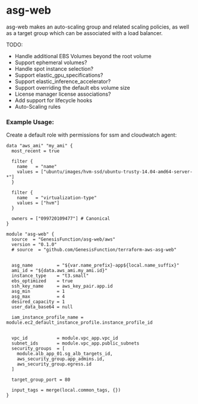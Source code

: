 # asg-web
asg-web makes an auto-scaling group and related scaling policies, as well as a target group which can be associated with a load balancer.

TODO:
- Handle additional EBS Volumes beyond the root volume
- Support ephemeral volumes?
- Handle spot instance selection?
- Support elastic_gpu_specifications?
- Support elastic_inference_accelerator?
- Support overriding the default ebs volume size
- License manager license associations?
- Add support for lifecycle hooks
- Auto-Scaling rules

### Example Usage:
Create a default role with permissions for ssm and cloudwatch agent:
```
data "aws_ami" "my_ami" {
  most_recent = true

  filter {
    name   = "name"
    values = ["ubuntu/images/hvm-ssd/ubuntu-trusty-14.04-amd64-server-*"]
  }

  filter {
    name   = "virtualization-type"
    values = ["hvm"]
  }

  owners = ["099720109477"] # Canonical
}

module "asg-web" {
  source  = "GenesisFunction/asg-web/aws"
  version = "0.1.0"
  # source  = "github.com/GenesisFunction/terraform-aws-asg-web"

  
  asg_name         = "${var.name_prefix}-app${local.name_suffix}"
  ami_id = "${data.aws_ami.my_ami.id}"
  instance_type    = "t3.small"
  ebs_optimized    = true
  ssh_key_name     = aws_key_pair.app.id
  asg_min          = 1
  asg_max          = 4
  desired_capacity = 1
  user_data_base64 = null

  iam_instance_profile_name = module.ec2_default_instance_profile.instance_profile_id
  

  vpc_id           = module.vpc_app.vpc_id
  subnet_ids       = module.vpc_app.public_subnets
  security_groups  = [
    module.alb_app_01.sg_alb_targets_id,
    aws_security_group.app_admins.id,
    aws_security_group.egress.id
  ]

  target_group_port = 80

  input_tags = merge(local.common_tags, {})
}
```
